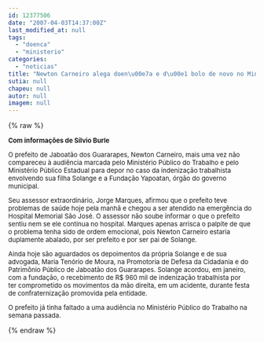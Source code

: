 ```yaml
---
id: 12377506
date: "2007-04-03T14:37:00Z"
last_modified_at: null
tags:
  - "doenca"
  - "ministerio"
categories:
  - "noticias"
title: "Newton Carneiro alega doen\u00e7a e d\u00e1 bolo de novo no Minist\u00e9rio P\u00fablico"
sutia: null
chapeu: null
autor: null
imagem: null
---
```

{% raw %}
<p><FONT size=2></p>
<p><P><STRONG>Com informações de Sílvio Burle</STRONG></P></p>
<p><P>O prefeito de Jaboatão dos Guararapes, Newton Carneiro, mais uma vez não compareceu à audiência marcada pelo Ministério Público do Trabalho e pelo Ministério Público Estadual para depor no caso da indenização trabalhista envolvendo sua filha Solange e a Fundação Yapoatan, órgão do governo municipal. </P></p>
<p><P>Seu assessor extraordinário, Jorge Marques, afirmou que o prefeito teve problemas de saúde hoje pela manhã e chegou a ser atendido na emergência do Hospital Memorial São José. O assessor não soube informar o que o prefeito sentiu nem se ele continua no hospital. Marques apenas arrisca o palpite de que o problema tenha sido de ordem emocional, pois Newton Carneiro estaria duplamente abalado, por ser prefeito e por ser pai de Solange.</P></p>
<p><P>Ainda hoje são aguardados os depoimentos da própria Solange e de sua advogada, Maria Tenório de Moura, na Promotoria de Defesa da Cidadania e do Patrimônio Público de Jaboatão dos Guararapes. Solange acordou, em janeiro, com a fundação, o recebimento de R$ 960 mil de indenização trabalhista por ter&nbsp;comprometido os movimentos da mão direita, em um acidente,&nbsp;durante festa de confraternização promovida pela entidade.</P></p>
<p><P>O prefeito já tinha faltado a uma audiência no Ministério Público do Trabalho na semana passada.</P></FONT> </p>
{% endraw %}
